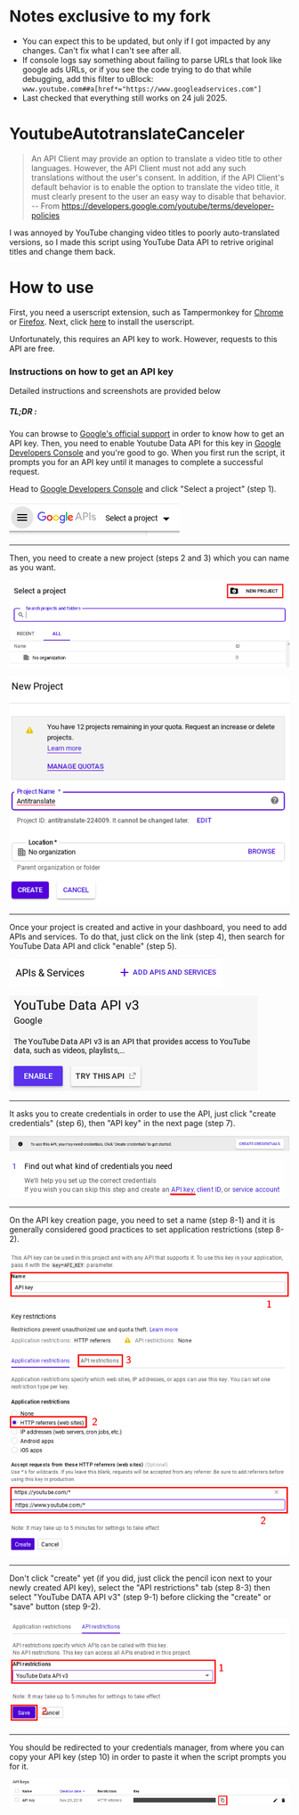 # Notes exclusive to my fork

* You can expect this to be updated, but only if I got impacted by any changes. Can't fix what I can't see after all.
* If console logs say something about failing to parse URLs that look like google ads URLs, or if you see the code trying to do that while debugging, add this filter to uBlock: `www.youtube.com##a[href*="https://www.googleadservices.com"]`
* Last checked that everything still works on 24 juli 2025.

# YoutubeAutotranslateCanceler

> An API Client may provide an option to translate a video title to other languages. However, the API Client must not add any such translations without the user's consent. In addition, if the API Client's default behavior is to enable the option to translate the video title, it must clearly present to the user an easy way to disable that behavior.  
> -- From https://developers.google.com/youtube/terms/developer-policies


I was annoyed by YouTube changing video titles to poorly auto-translated versions, so I made this script using YouTube Data API to retrive original titles and change them back.

# How to use

First, you need a userscript extension, such as Tampermonkey for [Chrome](https://chrome.google.com/webstore/detail/tampermonkey/dhdgffkkebhmkfjojejmpbldmpobfkfo) or [Firefox](https://addons.mozilla.org/en-US/firefox/addon/tampermonkey/). Next, click [here](https://github.com/pcouy/YoutubeAutotranslateCanceler/raw/master/AntiTranslate.user.js) to install the userscript.

Unfortunately, this requires an API key to work. However, requests to this API are free. 

### Instructions on how to get an API key

Detailed instructions and screenshots are provided below

##### TL;DR : 

You can browse to [Google's official support](https://developers.google.com/youtube/v3/getting-started) in order to know how to get an API key. 
Then, you need to enable Youtube Data API for this key in [Google Developers Console](https://console.developers.google.com/apis/api/youtube.googleapis.com/) and you're good to go.
When you first run the script, it prompts you for an API key until it manages to complete a successful request.


Head to [Google Developers Console](https://console.developers.google.com/) and click "Select a project" (step 1).

![Step 1](https://github.com/pcouy/YoutubeAutotranslateCanceler/raw/master/howto_screenshots/step1.png)

* * *

Then, you need to create a new project (steps 2 and 3) which you can name as you want.

![Step 2](https://github.com/pcouy/YoutubeAutotranslateCanceler/raw/master/howto_screenshots/step2.png)

![Step 3](https://github.com/pcouy/YoutubeAutotranslateCanceler/raw/master/howto_screenshots/step3.png)

* * *

Once your project is created and active in your dashboard, you need to add APIs and services. To do that, just click on the link (step 4), then search for YouTube Data API and click "enable" (step 5). 

![Step 4](https://github.com/pcouy/YoutubeAutotranslateCanceler/raw/master/howto_screenshots/step4.png)

![Step 5](https://github.com/pcouy/YoutubeAutotranslateCanceler/raw/master/howto_screenshots/step5.png)

* * *

It asks you to create credentials in order to use the API, just click "create credentials" (step 6), then "API key" in the next page (step 7). 

![Step 6](https://github.com/pcouy/YoutubeAutotranslateCanceler/raw/master/howto_screenshots/step6.png "Step 6")

![Step 7](https://github.com/pcouy/YoutubeAutotranslateCanceler/raw/master/howto_screenshots/step7.png)

* * *

On the API key creation page, you need to set a name (step 8-1) and it is generally considered good practices to set application restrictions (step 8-2). 

![Step 8](https://github.com/pcouy/YoutubeAutotranslateCanceler/raw/master/howto_screenshots/step8.png)

* * *

Don't click "create" yet (if you did, just click the pencil icon next to your newly created API key), select the "API restrictions" tab (step 8-3) then select "YouTube DATA API v3" (step 9-1) before clicking the "create" or "save" button (step 9-2).

![Step 9](https://github.com/pcouy/YoutubeAutotranslateCanceler/raw/master/howto_screenshots/step9.png)

* * *

 You should be redirected to your credentials manager, from where you can copy your API key (step 10) in order to paste it when the script prompts you for it.

![Step 10](https://github.com/pcouy/YoutubeAutotranslateCanceler/raw/master/howto_screenshots/step10.png)
